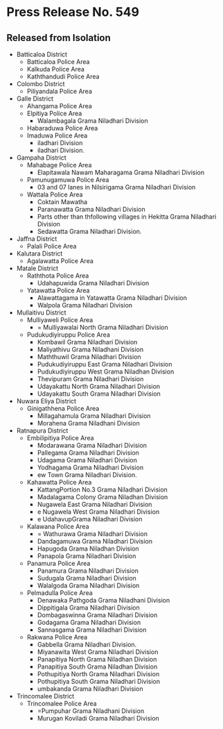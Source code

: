 
# Press Release No. 549




## Released from Isolation
* Batticaloa District 
  * Batticaloa Police Area
  * Kalkuda Police Area
  * Kaththandudi Police Area
* Colombo District 
  * Piliyandala Police Area
* Galle District 
  * Ahangama Police Area
  * Elpitiya Police Area
    * Walambagala Grama Niladhari Division 
  * Habaraduwa Police Area
  * Imaduwa Police Area
    * iladhari Division 
    * iladhari Division. 
* Gampaha District 
  * Mahabage Police Area
    * Elapitawala Nawam Maharagama Grama Niladhari Division 
  * Pamunugamuwa Police Area
    * 03 and 07 lanes in Nilsirigama Grama Niladhari Division 
  * Wattala Police Area
    * Coktain Mawatha 
    * Paranawatta Grama Niladhari Division 
    * Parts other than thfollowing villages in Hekitta Grama Niladhari Division 
    * Sedawatta Grama Niladhari Division. 
* Jaffna District 
  * Palali Police Area
* Kalutara District 
  * Agalawatta Police Area
* Matale District 
  * Raththota Police Area
    * Udahapuwida Grama Niladhari Division 
  * Yatawatta Police Area
    * Alawattagama in Yatawatta Grama Niladhari Division 
    * Walpola Grama Niladhari Division 
* Mullaitivu District 
  * Mulliyaweli Police Area
    * = Mulliyawalai North Grama Niladhari Division 
  * Pudukudiyiruppu Police Area
    * Kombawil Grama Niladhari Division 
    * Maliyathivu Grama Niladhani Division 
    * Maththuwil Grama Niladhari Division 
    * Pudukudiyiruppu East Grama Niladhari Division 
    * Pudukudiyiruppu West Grama Niladhan Division 
    * Thevipuram Grama Niladhari Division 
    * Udayakattu North Grama Niladhari Division 
    * Udayakattu South Grama Niladhari Division 
* Nuwara Eliya District 
  * Ginigathhena Police Area
    * Millagahamula Grama Niladhari Division 
    * Morahena Grama Niladhani Division 
* Ratnapura District 
  * Embilipitiya Police Area
    * Modarawana Grama Niladhari Division 
    * Pallegama Grama Niladhari Division 
    * Udagama Grama Niladhari Division 
    * Yodhagama Grama Niladhari Division 
    * ew Town Grama Niladhari Division. 
  * Kahawatta Police Area
    * KattangPortion No.3 Grama Niladhari Division 
    * Madalagama Colony Grama Niladhan Division 
    * Nugawela East Grama Niladhari Division 
    * e Nugawela West Grama Niladhari Division 
    * e UdahavupGrama Niladhari Division 
  * Kalawana Police Area
    * = Wathurawa Grama Niladhari Division 
    * Dandagamuwa Grama Niladhari Division 
    * Hapugoda Grama Niladhan Division 
    * Panapola Grama Niladhari Division 
  * Panamura Police Area
    * Panamura Grama Niladhari Division 
    * Sudugala Grama Niladhari Division 
    * Walalgoda Grama Niladhari Division 
  * Pelmadulla Police Area
    * Denawaka Pathgoda Grama Niladhani Division 
    * Dippitigala Grama Niladhari Division 
    * Dombagaswinna Grama Niladhari Division 
    * Godagama Grama Niladhari Division 
    * Sannasgama Grama Niladhari Division 
  * Rakwana Police Area
    * Gabbella Grama Niladhari Division. 
    * Miyanawita West Grama Niladhari Division 
    * Panapitiya North Grama Niladhan Division 
    * Panapitiya South Grama Niladhan Division 
    * Pothupitiya North Grama Niladhari Division 
    * Pothupitiya South Grama Niladhari Division 
    * umbakanda Grama Niladhari Division 
* Trincomalee District 
  * Trincomalee Police Area
    * =Pumpuhar Grama Niladhani Division 
    * Murugan Koviladi Grama Niladhari Division 


        